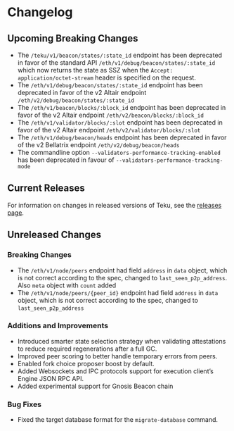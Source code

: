 
# Changelog

## Upcoming Breaking Changes
- The `/teku/v1/beacon/states/:state_id` endpoint has been deprecated in favor of the standard API `/eth/v1/debug/beacon/states/:state_id` which now returns the state as SSZ when the `Accept: application/octet-stream` header is specified on the request.
- The `/eth/v1/debug/beacon/states/:state_id` endpoint has been deprecated in favor of the v2 Altair endpoint `/eth/v2/debug/beacon/states/:state_id`
- The `/eth/v1/beacon/blocks/:block_id` endpoint has been deprecated in favor of the v2 Altair endpoint `/eth/v2/beacon/blocks/:block_id`
- The `/eth/v1/validator/blocks/:slot` endpoint has been deprecated in favor of the v2 Altair endpoint `/eth/v2/validator/blocks/:slot`
- The `/eth/v1/debug/beacon/heads` endpoint has been deprecated in favor of the v2 Bellatrix endpoint `/eth/v2/debug/beacon/heads`
- The commandline option `--validators-performance-tracking-enabled` has been deprecated in favour of `--validators-performance-tracking-mode`
 
## Current Releases
For information on changes in released versions of Teku, see the [releases page](https://github.com/ConsenSys/teku/releases).

## Unreleased Changes

### Breaking Changes
- The `/eth/v1/node/peers` endpoint had field `address` in `data` object, which is not correct according to the spec, changed to `last_seen_p2p_address`. Also `meta` object with `count` added
- The `/eth/v1/node/peers/{peer_id}` endpoint had field `address` in `data` object, which is not correct according to the spec, changed to `last_seen_p2p_address`

### Additions and Improvements
- Introduced smarter state selection strategy when validating attestations to reduce required regenerations after a full GC.
- Improved peer scoring to better handle temporary errors from peers.
- Enabled fork choice proposer boost by default.
- Added Websockets and IPC protocols support for execution client’s Engine JSON RPC API.
- Added experimental support for Gnosis Beacon chain

### Bug Fixes
- Fixed the target database format for the `migrate-database` command.